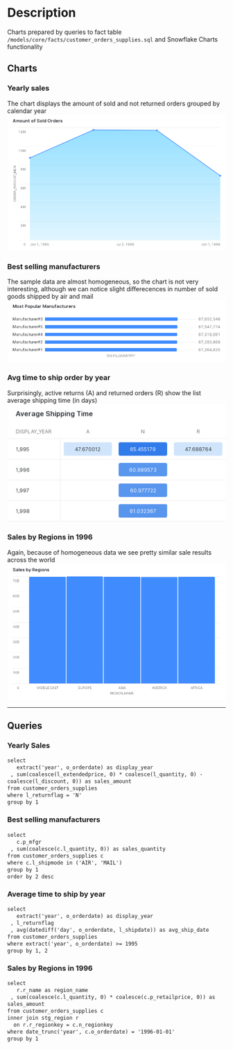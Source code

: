 # Description
Charts prepared by queries to fact table `/models/core/facts/customer_orders_supplies.sql` and Snowflake Charts functionality
## Charts
### Yearly sales
The chart displays the amount of sold and not returned orders grouped by calendar year
![](amount_of_sold_orders.png)

### Best selling manufacturers
The sample data are almost homogeneous, so the chart is not very interesting, although we can notice slight differecences in number of sold goods shipped by air and mail
![](most_popular_manufacturers.png)

### Avg time to ship order by year
Surprisingly, active returns (A) and returned orders (R) show the list average shipping time (in days)
![](average_shipping_time.png)

### Sales by Regions in 1996
Again, because of homogeneous data we see pretty similar sale results across the world
![](sales_by_regions.png)

---
## Queries
### Yearly Sales
```
select
   extract('year', o_orderdate) as display_year
 , sum(coalesce(l_extendedprice, 0) * coalesce(l_quantity, 0) - coalesce(l_discount, 0)) as sales_amount
from customer_orders_supplies
where l_returnflag = 'N'
group by 1
```

### Best selling manufacturers
```
select
   c.p_mfgr
 , sum(coalesce(c.l_quantity, 0)) as sales_quantity
from customer_orders_supplies c
where c.l_shipmode in ('AIR', 'MAIL')
group by 1
order by 2 desc
```

### Average time to ship by year
```
select
   extract('year', o_orderdate) as display_year
 , l_returnflag  
 , avg(datediff('day', o_orderdate, l_shipdate)) as avg_ship_date
from customer_orders_supplies
where extract('year', o_orderdate) >= 1995
group by 1, 2
```

### Sales by Regions in 1996
```
select
   r.r_name as region_name
 , sum(coalesce(c.l_quantity, 0) * coalesce(c.p_retailprice, 0)) as sales_amount
from customer_orders_supplies c
inner join stg_region r
  on r.r_regionkey = c.n_regionkey
where date_trunc('year', c.o_orderdate) = '1996-01-01'
group by 1
```
